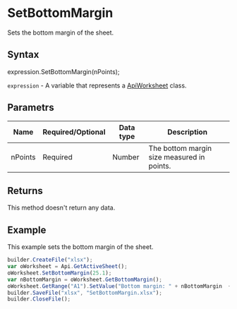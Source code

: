 # SetBottomMargin

Sets the bottom margin of the sheet.

## Syntax

expression.SetBottomMargin(nPoints);

`expression` - A variable that represents a [ApiWorksheet](../ApiWorksheet.md) class.

## Parametrs

| **Name** | **Required/Optional** | **Data type** | **Description** |
| ------------- | ------------- | ------------- | ------------- |
| nPoints | Required | Number | The bottom margin size measured in points. |

## Returns

This method doesn't return any data.

## Example

This example sets the bottom margin of the sheet.

```javascript
builder.CreateFile("xlsx");
var oWorksheet = Api.GetActiveSheet();
oWorksheet.SetBottomMargin(25.1);
var nBottomMargin = oWorksheet.GetBottomMargin();
oWorksheet.GetRange("A1").SetValue("Bottom margin: " + nBottomMargin  + " mm");
builder.SaveFile("xlsx", "SetBottomMargin.xlsx");
builder.CloseFile();
```